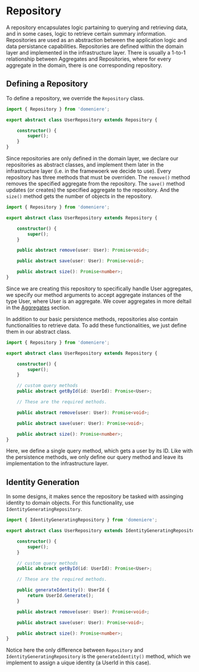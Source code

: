 # Repository
A repository encapsulates logic partaining to querying and retrieving data, and in some cases, logic to retrieve certain summary information. Repositories are used as an abstraction between the application logic and data persistance capabilities. Repositories are defined within the domain layer and implemented in the infrastructure layer. There is usually a 1-to-1 relationship between Aggregates and Repositories, where for every aggregate in the domain, there is one corresponding repository.

## Defining a Repository
To define a repository, we override the `Repository` class. 
```ts
import { Repository } from 'domeniere';

export abstract class UserRepository extends Repository {

    constructor() {
        super();
    }
}
```
Since repositories are only defined in the domain layer, we declare our repositories as abstract classes, and implement them later in the infrastructure layer (i.e. in the framewoerk we decide to use). Every repository has three methods that must be overriden. The `remove()` method removes the specified aggregate from the repository. The `save()` method updates (or creates) the specified aggregate to the repository. And the `size()` method gets the number of objects in the repository.
```ts
import { Repository } from 'domeniere';

export abstract class UserRepository extends Repository {

    constructor() {
        super();
    }

    public abstract remove(user: User): Promise<void>;

    public abstract save(user: User): Promise<void>;

    public abstract size(): Promise<number>;
}
```
Since we are creating this repository to specifically handle User aggregates, we specify our method arguments to accept aggregate instances of the type User, where User is an aggregate. We cover aggregates in more deltail in the [Aggregates](./../aggregate/README.md) section.

In addition to our basic persistence methods, repositories also contain functionalities to retrieve data. To add these functionalities, we just define them in our abstract class.
```ts
import { Repository } from 'domeniere';

export abstract class UserRepository extends Repository {

    constructor() {
        super();
    }

    // custom query methods
    public abstract getById(id: UserId): Promise<User>;

    // These are the required methods.

    public abstract remove(user: User): Promise<void>;

    public abstract save(user: User): Promise<void>;

    public abstract size(): Promise<number>;
}
```
Here, we define a single query method, which gets a user by its ID. Like with the persistence methods, we only define our query method and leave its implementation to the infrastructure layer.

## Identity Generation
In some designs, it makes sence the repository be tasked with assinging identity
to domain objects. For this functionality, use `IdentityGeneratingRepository`.
```ts
import { IdentityGeneratingRepository } from 'domeniere';

export abstract class UserRepository extends IdentityGeneratingRepository {

    constructor() {
        super();
    }

    // custom query methods
    public abstract getById(id: UserId): Promise<User>;

    // These are the required methods.

    public generateIdentity(): UserId {
        return UserId.Generate();
    }

    public abstract remove(user: User): Promise<void>;

    public abstract save(user: User): Promise<void>;

    public abstract size(): Promise<number>;
}
```
Notice here the only difference between `Repository` and `IdentityGeneratingRepository` is the `generateIdentity()` method, which we implement to assign a uique identity (a UserId in this case).
